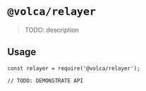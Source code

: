 # `@volca/relayer`

> TODO: description

## Usage

```
const relayer = require('@volca/relayer');

// TODO: DEMONSTRATE API
```
